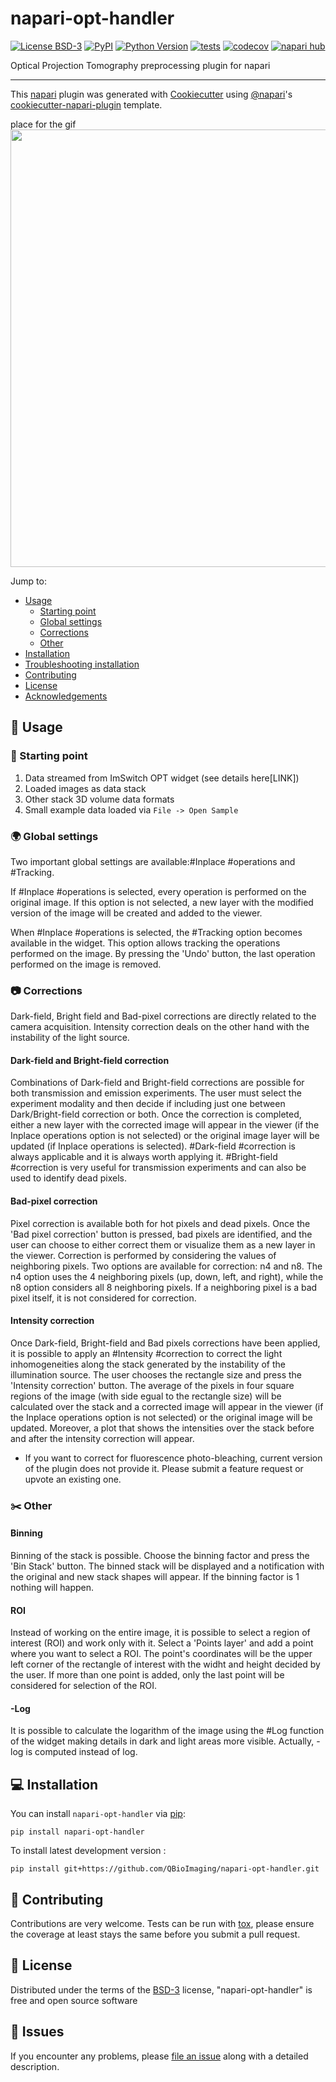 # napari-opt-handler

[![License BSD-3](https://img.shields.io/pypi/l/napari-opt-handler.svg?color=green)](https://raw.githubusercontent.com/QBioImaging/napari-opt-handler/main/LICENSE)
[![PyPI](https://img.shields.io/pypi/v/napari-opt-handler.svg?color=green)](https://pypi.org/project/napari-opt-handler)
[![Python Version](https://img.shields.io/pypi/pyversions/napari-opt-handler.svg?color=green)](https://python.org)
[![tests](https://github.com/QBioImaging/napari-opt-handler/workflows/tests/badge.svg)](https://github.com/QBioImaging/napari-opt-handler/actions)
[![codecov](https://codecov.io/gh/QBioImaging/napari-opt-handler/branch/main/graph/badge.svg)](https://codecov.io/gh/QBioImaging/napari-opt-handler)
[![napari hub](https://img.shields.io/endpoint?url=https://api.napari-hub.org/shields/napari-opt-handler)](https://napari-hub.org/plugins/napari-opt-handler)

Optical Projection Tomography preprocessing plugin for napari

----------------------------------

This [napari] plugin was generated with [Cookiecutter] using [@napari]'s [cookiecutter-napari-plugin] template.

<!--
Don't miss the full getting started guide to set up your new package:
https://github.com/napari/cookiecutter-napari-plugin#getting-started

and review the napari docs for plugin developers:
https://napari.org/stable/plugins/index.html
-->

place for the gif
<img src="" width="700"/>

Jump to:
- [Usage](#usage)
  - [Starting point](#starting-point)
  - [Global settings](#settings)
  - [Corrections](#corrections)
  - [Other](#other)
- [Installation](#installation)
- [Troubleshooting installation](#troubleshooting-installation)
- [Contributing](#contributing)
- [License](#license)
- [Acknowledgements](#acknowledgements)

## 🛀 Usage

### 🏁 Starting point
1. Data streamed from ImSwitch OPT widget (see details here[LINK])
2. Loaded images as data stack
3. Other stack 3D volume data formats
4. Small example data loaded via `File -> Open Sample`

### 🌍 Global settings
Two important global settings are available:#Inplace #operations and #Tracking. 

If #Inplace #operations is selected,  every operation is performed on the original image. If this option is not selected, a new layer with the modified version of the image will be created and added to the viewer. 

When #Inplace #operations is selected, the #Tracking option becomes available in the widget. This option allows tracking the operations performed on the image. By pressing the 'Undo' button, the last operation performed on the image is removed. 

### 📷 Corrections
Dark-field, Bright field and Bad-pixel corrections are directly related to the camera acquisition. Intensity correction deals on the other hand with the instability of the light source.
#### Dark-field and Bright-field correction
Combinations of Dark-field and Bright-field corrections are possible for both transmission and emission experiments.
The user must select the experiment modality and then decide if including just one between Dark/Bright-field correction or both. Once the correction is completed, either a new layer with the corrected image will appear in the viewer (if the Inplace operations option is not selected) or the original image layer will be updated (if Inplace operations is selected). 
#Dark-field #correction is always applicable and it is always worth applying it. 
#Bright-field #correction is very useful for transmission experiments and can also be used to identify dead pixels.
#### Bad-pixel correction
Pixel correction is available both for hot pixels and dead pixels. Once the 'Bad pixel correction' button is pressed, bad pixels are identified, and the user can choose to either correct them or visualize them as a new layer in the viewer. 
Correction is performed by considering the values of neighboring pixels. Two options are available for correction: n4 and n8. The n4 option uses the 4 neighboring pixels (up, down, left, and right), while the n8 option considers all 8 neighboring pixels. If a neighboring pixel is a bad pixel itself, it is not considered for correction.
#### Intensity correction
Once Dark-field, Bright-field and Bad pixels corrections have been applied, it is possible to apply an #Intensity #correction to correct the light inhomogeneities along the stack generated by the instability of the illumination source.
The user chooses the rectangle size and press the 'Intensity correction' button. The average of the pixels in four square regions of the image (with side egual to the rectangle size) will be calculated over the stack and a corrected image will appear in the viewer (if the Inplace operations option is not selected) or the original image will be updated. Moreover, a plot that shows the intensities over the stack before and after the intensity correction will appear.
- If you want to correct for fluorescence photo-bleaching, current version of the plugin does not provide it. Please submit a feature request or upvote an existing one.

### ✂️ Other
#### Binning
Binning of the stack is possible. Choose the binning factor and press the 'Bin Stack' button. The binned stack will be displayed and a notification with the original and new stack shapes will appear. If the binning factor is 1 nothing will happen.
#### ROI
Instead of working on the entire image, it is possible to select a region of interest (ROI) and work only with it.
Select a 'Points layer' and add a point where you want to select a ROI. The point's coordinates will be the upper left corner of the rectangle of interest with the widht and height decided by the user. 
If more than one point is added, only the last point will be considered for selection of the ROI.
#### -Log
It is possible to calculate the logarithm of the image using the #Log function of the widget making details in dark and light areas more visible. Actually, -log is computed instead of log.
## 💻 Installation

You can install `napari-opt-handler` via [pip]:

    pip install napari-opt-handler

To install latest development version :

    pip install git+https://github.com/QBioImaging/napari-opt-handler.git


## 🎄 Contributing

Contributions are very welcome. Tests can be run with [tox], please ensure
the coverage at least stays the same before you submit a pull request.

## 🚓 License

Distributed under the terms of the [BSD-3] license,
"napari-opt-handler" is free and open source software

## 🔨 Issues

If you encounter any problems, please [file an issue] along with a detailed description.

[napari]: https://github.com/napari/napari
[Cookiecutter]: https://github.com/audreyr/cookiecutter
[@napari]: https://github.com/napari
[BSD-3]: http://opensource.org/licenses/BSD-3-Clause
[cookiecutter-napari-plugin]: https://github.com/napari/cookiecutter-napari-plugin
[file an issue]: https://github.com/QBioImaging/napari-opt-handler/issues
[tox]: https://tox.readthedocs.io/en/latest/
[pip]: https://pypi.org/project/pip/
[PyPI]: https://pypi.org/

